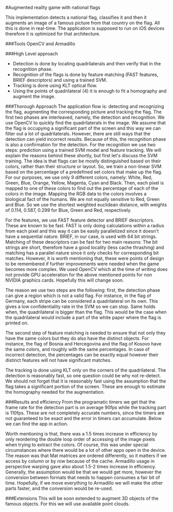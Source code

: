 
#Augmented reality game with national flags

This implementation detects a national flag, classifies it and then it augments an image of a famous picture from that country on the flag. All this is done in real-time. The application is supposed to run on iOS devices therefore it is optimized for that architecture.

###Tools
OpenCV and Armadillo

###High Level approach
- Detection is done by locating quadrilaterals and then verify that in the recognition phase.
- Recognition of the flags is done by feature matching (FAST features, BRIEF descriptors) and using a trained SVM.
- Tracking is done using KLT optical flow.
- Using the points of quadrilateral (4) it is enough to fit a homography and augment the image.


###Thorough Approach
The application flow is: detecting and recognizing the flag, augmenting the corresponding picture and tracking the flag. The first two phases are interleaved, namely, the detection and recognition. We use OpenCV to quickly find the quadrilaterals in the image. We assume that the flag is occupying a significant part of the screen and this way we can filter out a lot of quadrilaterals. However, there are still ways that the detection can yield incorrect results. Because of this, the recognition phase is also a confirmation for the detection. For the recognition we use two steps: prediction using a trained SVM model and feature tracking. We will explain the reasons behind these shortly, but first let's discuss the SVM training. The idea is that flags can be mostly distinguished based on their colors, rather than their structure or layout. So, we train a non-linear SVM based on the percentage of a predefined set colors that make up the flag. For our purposes, we use only 9 different colors, namely: White, Red, Green, Blue, Orange, Yellow, Magenta, Cyan and Black. Then, each pixel is mapped to one of these colors to find out the percentage of each of the colors in the image. Mapping the RGB data to the colors involves a biological fact of the humans. We are not equally sensitive to Red, Green and Blue. So we use the shortest weighted euclidean distance, with weights of 0.114, 0.587, 0.299 for Blue, Green and Red, respectively.

For the features, we use FAST feature detector and BRIEF descriptors. These are known to be fast. FAST is only doing calculations within a radius from each pixel and this way it can be easily parallelized since it doesn't have a sequential nature. BRIEF, in our case, is used with 64 bit strings. Matching of these descriptors can be fast for two main reasons: The bit strings are short, therefore have a good locality (less cache thrashing) and matching has a parallel nature since it only checks for corresponding bit matches. However, it is worth mentioning that, these were points of design to be remembered if further improvements were needed when the game becomes more complex. We used OpenCV which at the time of writing does not provide GPU acceleration for the above mentioned points for non NVIDIA graphics cards. Hopefully this will change soon.

The reason we use two steps are the following: first, the detection phase can give a region which is not a valid flag. For instance, in the flag of Germany, each stripe can be considered a quadrilateral on its own. This gives a low confidentiality rate in the SVM so we can stop. Same holds when, the quadrilateral is bigger than the flag. This would be the case when the quadrilateral would include a part of the white paper where the flag is printed on. 

The second step of feature matching is needed to ensure that not only they have the same colors but they do also have the distinct objects. For instance, the flag of Bosnia and Hercegovina and the flag of Kosovo have the same colors, and roughly with the same percentages. In case of incorrect detection, the percentages can be exactly equal however their distinct features will not have significant matches. 

The tracking is done using KLT only on the corners of the quadrilateral. The detection is reasonably fast, so one question could be why not re-detect. We should not forget that it is reasonably fast using the assumption that the flag takes a significant portion of the screen. These are enough to estimate the homography needed for the augmentation.


###Results and efficiency
From the programatic timers we get that the frame rate for the detection part is on average 90fps while the tracking part is 110fps. These are not completely accurate numbers, since the timers are not guaranteed to be exact and the error in timers can accumulate. Below we can find the app in action.

Worth mentioning is that, there was a 1.5 times increase in efficiency by only reordering the double loop order of accessing of the image pixels when trying to extract the colors. Of course, this was under special circumstances where there would be a lot of other apps open in the device. The reason was that Mat matrices are ordered differently, so it matters if we access by column or by row because of the cache.
Armadillo usage in perspective warping gave also about 1.5-2 times increase in efficiency. Generally, the assumption would be that we would get more, however the conversion between formats that needs to happen consumes a fair bit of time. Hopefully, if we move everything to Armadillo we will make the other parts faster, and the conversion would be re-used.




###Extensions
This will be soon extended to augment 3D objects of the famous objects. For this we will use available point clouds.
